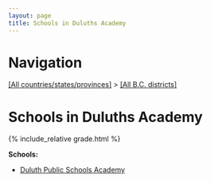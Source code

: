 ```yaml
---
layout: page
title: Schools in Duluths Academy
---
```

# Navigation

[[All countries/states/provinces]](../..) > [[All B.C. districts]](..)

# Schools in Duluths Academy

{% include_relative grade.html %}

**Schools:**

- [Duluth Public Schools Academy](Duluth_Public_Schools_Academy.md)
